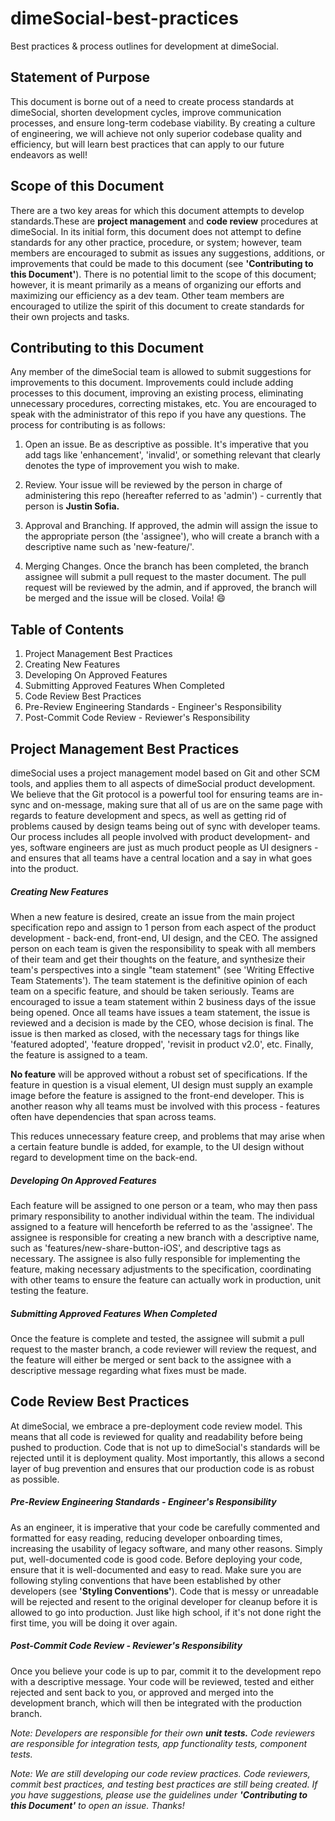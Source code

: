 # dimeSocial-best-practices
Best practices &amp; process outlines for development at dimeSocial.


## Statement of Purpose
This document is borne out of a need to create process standards at dimeSocial, shorten development cycles, improve communication processes, and ensure long-term codebase viability. By creating a culture of engineering, we will achieve not only superior codebase quality and efficiency, but will learn best practices that can apply to our future endeavors as well!

## Scope of this Document
There are a two key areas for which this document attempts to develop standards.These are **project management** and **code review** procedures at dimeSocial. In its initial form, this document does not attempt to define standards for any other practice, procedure, or system; however, team members are encouraged to submit as issues any suggestions, additions, or improvements that could be made to this document (see __'Contributing to this Document'__). There is no potential limit to the scope of this document; however, it is meant primarily as a means of organizing our efforts and maximizing our efficiency as a dev team. Other team members are encouraged to utilize the spirit of this document to create standards for their own projects and tasks. 

## Contributing to this Document
Any member of the dimeSocial team is allowed to submit suggestions for improvements to this document. Improvements could include adding processes to this document, improving an existing process, eliminating unnecessary procedures, correcting mistakes, etc. You are encouraged to speak with the administrator of this repo if you have any questions. The process for contributing is as follows: 

1. Open an issue. Be as descriptive as possible. It's imperative that you add tags like 'enhancement', 'invalid', or something relevant that clearly denotes the type of improvement you wish to make. 

2. Review. Your issue will be reviewed by the person in charge of administering this repo (hereafter referred to as 'admin') - currently that person is __Justin Sofia.__ 

3. Approval and Branching. If approved, the admin will assign the issue to the appropriate person (the 'assignee'), who will create a branch with a descriptive name such as 'new-feature/<feature-name-goes-here>'. 

4. Merging Changes. Once the branch has been completed, the branch assignee will submit a pull request to the master document. The pull request will be reviewed by the admin, and if approved, the branch will be merged and the issue will be closed. Voila! :smile:

## Table of Contents

1. Project Management Best Practices
  1. Creating New Features
  2. Developing On Approved Features
  3. Submitting Approved Features When Completed
2. Code Review Best Practices
  1. Pre-Review Engineering Standards - Engineer's Responsibility
  2. Post-Commit Code Review - Reviewer's Responsibility


## Project Management Best Practices

dimeSocial uses a project management model based on Git and other SCM tools, and applies them to all aspects of dimeSocial product development. We believe that the Git protocol is a powerful tool for ensuring teams are in-sync and on-message, making sure that all of us are on the same page with regards to feature development and specs, as well as getting rid of problems caused by design teams being out of sync with developer teams. Our process includes all people involved with product development- and yes, software engineers are just as much product people as UI designers - and ensures that all teams have a central location and a say in what goes into the product. 

##### Creating New Features

When a new feature is desired, create an issue from the main project specification repo and assign to 1 person from each aspect of the product development - back-end, front-end, UI design, and the CEO. The assigned person on each team is given the responsibility to speak with all members of their team and get their thoughts on the feature, and synthesize their team's perspectives into a single "team statement" (see 'Writing Effective Team Statements'). The team statement is the definitive opinion of each team on a specific feature, and should be taken seriously. Teams are encouraged to issue a team statement within 2 business days of the issue being opened. Once all teams have issues a team statement, the issue is reviewed and a decision is made by the CEO, whose decision is final. The issue is then marked as closed, with the necessary tags for things like 'featured adopted', 'feature dropped', 'revisit in product v2.0', etc. Finally, the feature is assigned to a team. 

**No feature** will be approved without a robust set of specifications. If the feature in question is a visual element, UI design must supply an example image before the feature is assigned to the front-end developer. This is another reason why all teams must be involved with this process - features often have dependencies that span across teams.

This reduces unnecessary feature creep, and problems that may arise when a certain feature bundle is added, for example, to the UI design without regard to development time on the back-end. 

##### Developing On Approved Features

Each feature will be assigned to one person or a team, who may then pass primary responsibility to another individual within the team. The individual assigned to a feature will henceforth be referred to as the 'assignee'. The assignee is responsible for creating a new branch with a descriptive name, such as 'features/new-share-button-iOS', and descriptive tags as necessary. The assignee is also fully responsible for implementing the feature, making necessary adjustments to the specification, coordinating with other teams to ensure the feature can actually work in production, unit testing the feature. 

##### Submitting Approved Features When Completed

Once the feature is complete and tested, the assignee will submit a pull request to the master branch, a code reviewer will review the request, and the feature will either be merged or sent back to the assignee with a descriptive message regarding what fixes must be made.

## Code Review Best Practices

At dimeSocial, we embrace a pre-deployment code review model. This means that all code is reviewed for quality and readability before being pushed to production. Code that is not up to dimeSocial's standards will be rejected until it is deployment quality. Most importantly, this allows a second layer of bug prevention and ensures that our production code is as robust as possible. 

##### Pre-Review Engineering Standards - Engineer's Responsibility
As an engineer, it is imperative that your code be carefully commented and formatted for easy reading, reducing developer onboarding times, increasing the usability of legacy software, and many other reasons. Simply put, well-documented code is good code. Before deploying your code, ensure that it is well-documented and easy to read. Make sure you are following styling conventions that have been established by other developers (see __'Styling Conventions'__). Code that is messy or unreadable will be rejected and resent to the original developer for cleanup before it is allowed to go into production. Just like high school, if it's not done right the first time, you will be doing it over again. 

##### Post-Commit Code Review - Reviewer's Responsibility
Once you believe your code is up to par, commit it to the development repo with a descriptive message. Your code will be reviewed, tested and either rejected and sent back to you, or approved and merged into the development branch, which will then be integrated with the production branch. 

*Note: Developers are responsible for their own __unit tests.__ Code reviewers are responsible for integration tests, app functionality tests, component tests.*

*Note: We are still developing our code review practices. Code reviewers, commit best practices, and testing best practices are still being created. If you have suggestions, please use the guidelines under __'Contributing to this Document'__ to open an issue. Thanks!*

